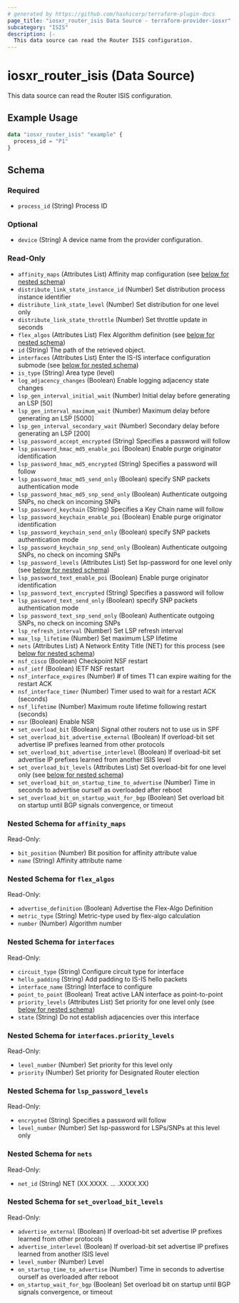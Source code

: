 ```yaml
---
# generated by https://github.com/hashicorp/terraform-plugin-docs
page_title: "iosxr_router_isis Data Source - terraform-provider-iosxr"
subcategory: "ISIS"
description: |-
  This data source can read the Router ISIS configuration.
---
```


# iosxr_router_isis (Data Source)

This data source can read the Router ISIS configuration.

## Example Usage

```terraform
data "iosxr_router_isis" "example" {
  process_id = "P1"
}
```

<!-- schema generated by tfplugindocs -->
## Schema

### Required

- `process_id` (String) Process ID

### Optional

- `device` (String) A device name from the provider configuration.

### Read-Only

- `affinity_maps` (Attributes List) Affinity map configuration (see [below for nested schema](#nestedatt--affinity_maps))
- `distribute_link_state_instance_id` (Number) Set distribution process instance identifier
- `distribute_link_state_level` (Number) Set distribution for one level only
- `distribute_link_state_throttle` (Number) Set throttle update in seconds
- `flex_algos` (Attributes List) Flex Algorithm definition (see [below for nested schema](#nestedatt--flex_algos))
- `id` (String) The path of the retrieved object.
- `interfaces` (Attributes List) Enter the IS-IS interface configuration submode (see [below for nested schema](#nestedatt--interfaces))
- `is_type` (String) Area type (level)
- `log_adjacency_changes` (Boolean) Enable logging adjacency state changes
- `lsp_gen_interval_initial_wait` (Number) Initial delay before generating an LSP [50]
- `lsp_gen_interval_maximum_wait` (Number) Maximum delay before generating an LSP [5000]
- `lsp_gen_interval_secondary_wait` (Number) Secondary delay before generating an LSP [200]
- `lsp_password_accept_encrypted` (String) Specifies a password will follow
- `lsp_password_hmac_md5_enable_poi` (Boolean) Enable purge originator identification
- `lsp_password_hmac_md5_encrypted` (String) Specifies a password will follow
- `lsp_password_hmac_md5_send_only` (Boolean) specify SNP packets authentication mode
- `lsp_password_hmac_md5_snp_send_only` (Boolean) Authenticate outgoing SNPs, no check on incoming SNPs
- `lsp_password_keychain` (String) Specifies a Key Chain name will follow
- `lsp_password_keychain_enable_poi` (Boolean) Enable purge originator identification
- `lsp_password_keychain_send_only` (Boolean) specify SNP packets authentication mode
- `lsp_password_keychain_snp_send_only` (Boolean) Authenticate outgoing SNPs, no check on incoming SNPs
- `lsp_password_levels` (Attributes List) Set lsp-password for one level only (see [below for nested schema](#nestedatt--lsp_password_levels))
- `lsp_password_text_enable_poi` (Boolean) Enable purge originator identification
- `lsp_password_text_encrypted` (String) Specifies a password will follow
- `lsp_password_text_send_only` (Boolean) specify SNP packets authentication mode
- `lsp_password_text_snp_send_only` (Boolean) Authenticate outgoing SNPs, no check on incoming SNPs
- `lsp_refresh_interval` (Number) Set LSP refresh interval
- `max_lsp_lifetime` (Number) Set maximum LSP lifetime
- `nets` (Attributes List) A Network Entity Title (NET) for this process (see [below for nested schema](#nestedatt--nets))
- `nsf_cisco` (Boolean) Checkpoint NSF restart
- `nsf_ietf` (Boolean) IETF NSF restart
- `nsf_interface_expires` (Number) # of times T1 can expire waiting for the restart ACK
- `nsf_interface_timer` (Number) Timer used to wait for a restart ACK (seconds)
- `nsf_lifetime` (Number) Maximum route lifetime following restart (seconds)
- `nsr` (Boolean) Enable NSR
- `set_overload_bit` (Boolean) Signal other routers not to use us in SPF
- `set_overload_bit_advertise_external` (Boolean) If overload-bit set advertise IP prefixes learned from other protocols
- `set_overload_bit_advertise_interlevel` (Boolean) If overload-bit set advertise IP prefixes learned from another ISIS level
- `set_overload_bit_levels` (Attributes List) Set overload-bit for one level only (see [below for nested schema](#nestedatt--set_overload_bit_levels))
- `set_overload_bit_on_startup_time_to_advertise` (Number) Time in seconds to advertise ourself as overloaded after reboot
- `set_overload_bit_on_startup_wait_for_bgp` (Boolean) Set overload bit on startup until BGP signals convergence, or timeout

<a id="nestedatt--affinity_maps"></a>
### Nested Schema for `affinity_maps`

Read-Only:

- `bit_position` (Number) Bit position for affinity attribute value
- `name` (String) Affinity attribute name


<a id="nestedatt--flex_algos"></a>
### Nested Schema for `flex_algos`

Read-Only:

- `advertise_definition` (Boolean) Advertise the Flex-Algo Definition
- `metric_type` (String) Metric-type used by flex-algo calculation
- `number` (Number) Algorithm number


<a id="nestedatt--interfaces"></a>
### Nested Schema for `interfaces`

Read-Only:

- `circuit_type` (String) Configure circuit type for interface
- `hello_padding` (String) Add padding to IS-IS hello packets
- `interface_name` (String) Interface to configure
- `point_to_point` (Boolean) Treat active LAN interface as point-to-point
- `priority_levels` (Attributes List) Set priority for one level only (see [below for nested schema](#nestedatt--interfaces--priority_levels))
- `state` (String) Do not establish adjacencies over this interface

<a id="nestedatt--interfaces--priority_levels"></a>
### Nested Schema for `interfaces.priority_levels`

Read-Only:

- `level_number` (Number) Set priority for this level only
- `priority` (Number) Set priority for Designated Router election



<a id="nestedatt--lsp_password_levels"></a>
### Nested Schema for `lsp_password_levels`

Read-Only:

- `encrypted` (String) Specifies a password will follow
- `level_number` (Number) Set lsp-password for LSPs/SNPs at this level only


<a id="nestedatt--nets"></a>
### Nested Schema for `nets`

Read-Only:

- `net_id` (String) NET (XX.XXXX. ... .XXXX.XX)


<a id="nestedatt--set_overload_bit_levels"></a>
### Nested Schema for `set_overload_bit_levels`

Read-Only:

- `advertise_external` (Boolean) If overload-bit set advertise IP prefixes learned from other protocols
- `advertise_interlevel` (Boolean) If overload-bit set advertise IP prefixes learned from another ISIS level
- `level_number` (Number) Level
- `on_startup_time_to_advertise` (Number) Time in seconds to advertise ourself as overloaded after reboot
- `on_startup_wait_for_bgp` (Boolean) Set overload bit on startup until BGP signals convergence, or timeout
